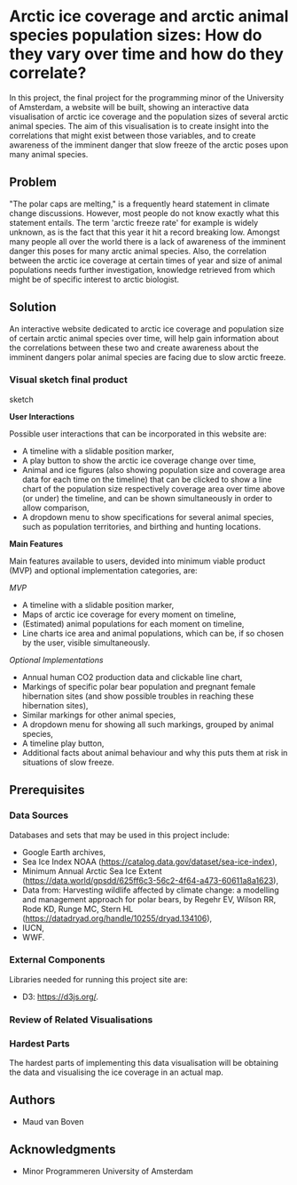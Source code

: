 # Arctic ice coverage and arctic animal species population sizes: How do they vary over time and how do they correlate?

In this project, the final project for the programming minor of the University of Amsterdam, a website will be built, showing an interactive data visualisation of arctic ice coverage and the population sizes of several arctic animal species. The aim of this visualisation is to create insight into the correlations that might exist between those variables, and to create awareness of the imminent danger that slow freeze of the arctic poses upon many animal species.

## Problem

"The polar caps are melting," is a frequently heard statement in climate change discussions. However, most people do not know exactly what this statement entails. The term 'arctic freeze rate' for example is widely unknown, as is the fact that this year it hit a record breaking low. Amongst many people all over the world there is a lack of awareness of the imminent danger this poses for many arctic animal species. Also, the correlation between the arctic ice coverage at certain times of year and size of animal populations needs further investigation, knowledge retrieved from which might be of specific interest to arctic biologist.

## Solution

An interactive website dedicated to arctic ice coverage and population size of certain arctic animal species over time, will help gain information about the correlations between these two and create awareness about the imminent dangers polar animal species are facing due to slow arctic freeze.

### Visual sketch final product

sketch

__User Interactions__

Possible user interactions that can be incorporated in this website are:

* A timeline with a slidable position marker,
* A play button to show the arctic ice coverage change over time,
* Animal and ice figures (also showing population size and coverage area data for each time on the timeline) that can be clicked to show a line chart of the population size respectively coverage area over time above (or under) the timeline, and can be shown simultaneously in order to allow comparison,
* A dropdown menu to show specifications for several animal species, such as population territories, and birthing and hunting locations.

__Main Features__

Main features available to users, devided into minimum viable product (MVP) and optional implementation categories, are:

_MVP_
* A timeline with a slidable position marker,
* Maps of arctic ice coverage for every moment on timeline,
* (Estimated) animal populations for each moment on timeline,
* Line charts ice area and animal populations, which can be, if so chosen by the user, visible simultaneously.

_Optional Implementations_
* Annual human CO2 production data and clickable line chart,
* Markings of specific polar bear population and pregnant female hibernation sites (and show possible troubles in reaching these hibernation sites),
* Similar markings for other animal species,
* A dropdown menu for showing all such markings, grouped by animal species,
* A timeline play button,
* Additional facts about animal behaviour and why this puts them at risk in situations of slow freeze.

## Prerequisites

### Data Sources

Databases and sets that may be used in this project include:

* Google Earth archives,
* Sea Ice Index NOAA (https://catalog.data.gov/dataset/sea-ice-index),
* Minimum Annual Arctic Sea Ice Extent (https://data.world/gpsdd/625ff6c3-56c2-4f64-a473-60611a8a1623),
* Data from: Harvesting wildlife affected by climate change: a modelling and management approach for polar bears, by Regehr EV, Wilson RR, Rode KD, Runge MC, Stern HL (https://datadryad.org/handle/10255/dryad.134106),
* IUCN,
* WWF.

### External Components

Libraries needed for running this project site are:

* D3: https://d3js.org/.


### Review of Related Visualisations


### Hardest Parts

The hardest parts of implementing this data visualisation will be obtaining the data and visualising the ice coverage in an actual map.

## Authors

* Maud van Boven


## Acknowledgments

* Minor Programmeren University of Amsterdam
